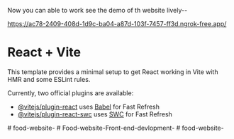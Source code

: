 Now you can able to work see the demo of th website lively--

https://ac78-2409-408d-1d9c-ba04-a87d-103f-7457-ff3d.ngrok-free.app/

# React + Vite

This template provides a minimal setup to get React working in Vite with HMR and some ESLint rules.

Currently, two official plugins are available:

- [@vitejs/plugin-react](https://github.com/vitejs/vite-plugin-react/blob/main/packages/plugin-react/README.md) uses [Babel](https://babeljs.io/) for Fast Refresh
- [@vitejs/plugin-react-swc](https://github.com/vitejs/vite-plugin-react-swc) uses [SWC](https://swc.rs/) for Fast Refresh

 
 #   f o o d - w e b s i t e - 
 
 #   F o o d - w e b s i t e - F r o n t - e n d - d e v l o p m e n t - 
 
 #   f o o d - w e b s i t e - 
 

 
